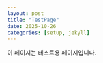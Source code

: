```yaml
---
layout: post
title: "TestPage"
date: 2025-10-26
categories: [setup, jekyll]
---
```


이 페이지는 테스트용 페이지입니다.